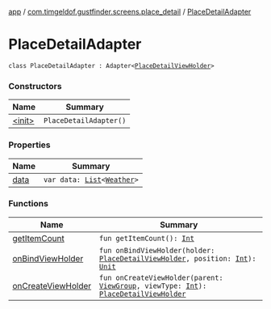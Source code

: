 [app](../../index.md) / [com.timgeldof.gustfinder.screens.place_detail](../index.md) / [PlaceDetailAdapter](./index.md)

# PlaceDetailAdapter

`class PlaceDetailAdapter : Adapter<`[`PlaceDetailViewHolder`](../-place-detail-view-holder/index.md)`>`

### Constructors

| Name | Summary |
|---|---|
| [&lt;init&gt;](-init-.md) | `PlaceDetailAdapter()` |

### Properties

| Name | Summary |
|---|---|
| [data](data.md) | `var data: `[`List`](https://kotlinlang.org/api/latest/jvm/stdlib/kotlin.collections/-list/index.html)`<`[`Weather`](../../com.timgeldof.gustfinder.network.models.marine_weather_api/-weather/index.md)`>` |

### Functions

| Name | Summary |
|---|---|
| [getItemCount](get-item-count.md) | `fun getItemCount(): `[`Int`](https://kotlinlang.org/api/latest/jvm/stdlib/kotlin/-int/index.html) |
| [onBindViewHolder](on-bind-view-holder.md) | `fun onBindViewHolder(holder: `[`PlaceDetailViewHolder`](../-place-detail-view-holder/index.md)`, position: `[`Int`](https://kotlinlang.org/api/latest/jvm/stdlib/kotlin/-int/index.html)`): `[`Unit`](https://kotlinlang.org/api/latest/jvm/stdlib/kotlin/-unit/index.html) |
| [onCreateViewHolder](on-create-view-holder.md) | `fun onCreateViewHolder(parent: `[`ViewGroup`](https://developer.android.com/reference/android/view/ViewGroup.html)`, viewType: `[`Int`](https://kotlinlang.org/api/latest/jvm/stdlib/kotlin/-int/index.html)`): `[`PlaceDetailViewHolder`](../-place-detail-view-holder/index.md) |
